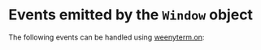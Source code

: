 # Events emitted by the `Window` object

The following events can be handled using [weenyterm.on](../weenyterm/on.md):

